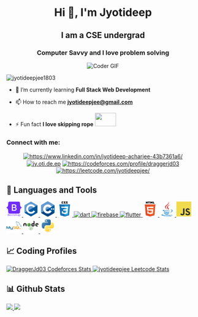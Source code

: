 <h1 align="center">Hi 👋, I'm Jyotideep</h1>
<h2 align="center">I am a CSE undergrad</h3>
<h3 align="center">Computer Savvy and I love problem solving</h2>

<p align="center">
 <img alt="Coder GIF" height=250 width=350 src="https://miro.medium.com/max/1360/0*7Q3yvSIv_t0ioJ-Z.gif" />
</p>
<td> <img src="https://komarev.com/ghpvc/?username=jyotideepjee1803&label=Profile%20views&color=0e75b6&style=flat" alt="jyotideepjee1803" /> </td>

- 🌱 I’m currently learning **Full Stack Web Development**

- 📫 How to reach me **jyotideepjee@gmail.com**
  
- ⚡ Fun fact **I love skipping rope** <img height=35 width=55 src = "https://cdn.dribbble.com/users/470545/screenshots/1912195/rabbi-jump-rope_out-of-breath.gif"/>

<h3 align="left">Connect with me:</h3>
<p align="center">
<a href="https://linkedin.com/in/https://www.linkedin.com/in/jyotideep-acharjee-43b7361a6/" target="blank"><img align="center" src="https://raw.githubusercontent.com/rahuldkjain/github-profile-readme-generator/master/src/images/icons/Social/linked-in-alt.svg" alt="https://www.linkedin.com/in/jyotideep-acharjee-43b7361a6/" height="30" width="40" /></a>
<a href="https://instagram.com/jy.oti.de.ep" target="blank"><img align="center" src="https://raw.githubusercontent.com/rahuldkjain/github-profile-readme-generator/master/src/images/icons/Social/instagram.svg" alt="jy.oti.de.ep" height="30" width="40" /></a>
<a href="https://codeforces.com/profile/https://codeforces.com/profile/draggerjd03" target="blank"><img align="center" src="https://raw.githubusercontent.com/rahuldkjain/github-profile-readme-generator/master/src/images/icons/Social/codeforces.svg" alt="https://codeforces.com/profile/draggerjd03" height="30" width="40" /></a>
<a href="https://www.leetcode.com/https://leetcode.com/jyotideepjee/" target="blank"><img align="center" src="https://raw.githubusercontent.com/rahuldkjain/github-profile-readme-generator/master/src/images/icons/Social/leet-code.svg" alt="https://leetcode.com/jyotideepjee/" height="30" width="40" /></a>
</p>

## 🧩 Languages and Tools

<p align="left"> <a href="https://getbootstrap.com" target="_blank" rel="noreferrer"> <img src="https://raw.githubusercontent.com/devicons/devicon/master/icons/bootstrap/bootstrap-plain-wordmark.svg" alt="bootstrap" width="40" height="40"/> </a> <a href="https://www.cprogramming.com/" target="_blank" rel="noreferrer"> <img src="https://raw.githubusercontent.com/devicons/devicon/master/icons/c/c-original.svg" alt="c" width="40" height="40"/> </a> <a href="https://www.w3schools.com/cpp/" target="_blank" rel="noreferrer"> <img src="https://raw.githubusercontent.com/devicons/devicon/master/icons/cplusplus/cplusplus-original.svg" alt="cplusplus" width="40" height="40"/> </a> <a href="https://www.w3schools.com/css/" target="_blank" rel="noreferrer"> <img src="https://raw.githubusercontent.com/devicons/devicon/master/icons/css3/css3-original-wordmark.svg" alt="css3" width="40" height="40"/> </a> <a href="https://dart.dev" target="_blank" rel="noreferrer"> <img src="https://www.vectorlogo.zone/logos/dartlang/dartlang-icon.svg" alt="dart" width="40" height="40"/> </a></a> <a href="https://firebase.google.com/" target="_blank" rel="noreferrer"> <img src="https://www.vectorlogo.zone/logos/firebase/firebase-icon.svg" alt="firebase" width="40" height="40"/> </a> <a href="https://flutter.dev" target="_blank" rel="noreferrer"> <img src="https://www.vectorlogo.zone/logos/flutterio/flutterio-icon.svg" alt="flutter" width="40" height="40"/> </a> <a href="https://www.w3.org/html/" target="_blank" rel="noreferrer"> <img src="https://raw.githubusercontent.com/devicons/devicon/master/icons/html5/html5-original-wordmark.svg" alt="html5" width="40" height="40"/> </a> <a href="https://www.java.com" target="_blank" rel="noreferrer"> <img src="https://raw.githubusercontent.com/devicons/devicon/master/icons/java/java-original.svg" alt="java" width="40" height="40"/> </a> <a href="https://developer.mozilla.org/en-US/docs/Web/JavaScript" target="_blank" rel="noreferrer"> <img src="https://raw.githubusercontent.com/devicons/devicon/master/icons/javascript/javascript-original.svg" alt="javascript" width="40" height="40"/> </a> <a href="https://www.mysql.com/" target="_blank" rel="noreferrer"> <img src="https://raw.githubusercontent.com/devicons/devicon/master/icons/mysql/mysql-original-wordmark.svg" alt="mysql" width="40" height="40"/> </a> <a href="https://nodejs.org" target="_blank" rel="noreferrer"> <img src="https://raw.githubusercontent.com/devicons/devicon/master/icons/nodejs/nodejs-original-wordmark.svg" alt="nodejs" width="40" height="40"/> </a> <a href="https://www.python.org" target="_blank" rel="noreferrer"> <img src="https://raw.githubusercontent.com/devicons/devicon/master/icons/python/python-original.svg" alt="python" width="40" height="40"/> </a> </p>

## 📈 Coding Profiles

<span>
<a href="https://codeforces.com/profile/redheadphone">
<img height="316" src="https://codeforces-readme-stats.vercel.app/api/card?username=draggerjd03&theme=github_dark&force_username=true&border_color=404040" alt="DraggerJd03 Codeforces Stats"/>
</a>
<a href="https://leetcode.com/RedHeadphone">
<img height="316" src="https://leetcard.jacoblin.cool/jyotideepjee?theme=dark&font=Ubuntu&cache=14400&ext=contest&sheets=https://gist.githubusercontent.com/RedHeadphone/5e715e284c89cace8f5fa09f7fb930b8/raw/ec0be570f114124b1a2156a660d67baa0ab5639d/leetcode_stats_card.css" alt="jyotideepjee Leetcode Stats"/>
</a>
</span>

## 📊  Github Stats
<span>
<a href="https://github.com/RedHeadphone">
<img height="170" src="https://github-readme-stats-sigma-five.vercel.app/api?username=jyotideepjee1803&show_icons=true&locale=en"/>
<img height="170" src="https://github-readme-stats-sigma-five.vercel.app/api/top-langs?username=jyotideepjee1803&show_icons=true&locale=en&layout=compact"/>
</a>
</span>

